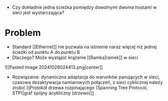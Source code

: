 - Czy dokładnie jedna ścieżka pomiędzy dowolnymi dwoma hostami w sieci jest wystarczająca?
# Problem

- Standard [[Ethernet]] nie pozwala na istnienie naraz więcej niż jednej ścieżki od punktu A do punktu B
- Dlaczego? Może wystąpić krążenie [[Ramka|ramek]] w sieci

![[Pasted image 20241028024413.png|center]]

- Rozwiązanie: dynamiczna adaptacja do warunków panujących w sieci, czasowa dezaktywacja namiarowych połączeń, z sieci cyklicznej należy zrobić [[Protokół drzewa rozpinającego (Spanning Tree Protocol, STP)|graf spójny acykliczny (drzewo)]]